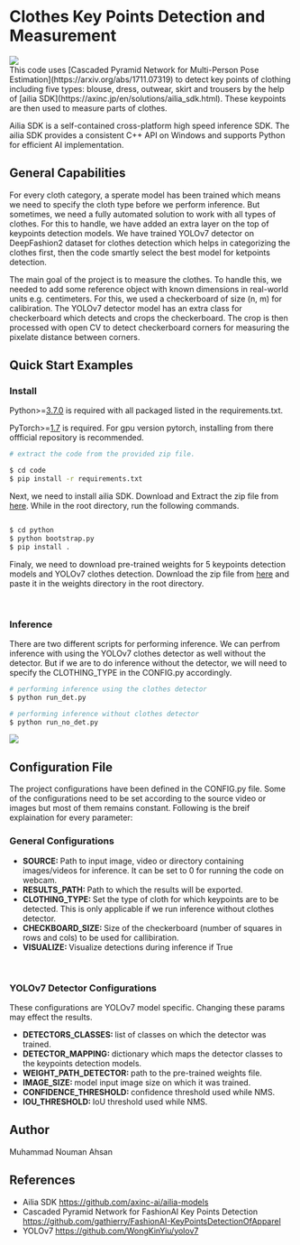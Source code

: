 # Clothes Key Points Detection and Measurement

<img src="gallery/outline.jpg">

<br>
This code uses [Cascaded Pyramid Network for Multi-Person Pose Estimation](https://arxiv.org/abs/1711.07319) to detect key points of clothing including five types: blouse, dress, outwear, skirt and trousers by the help of [ailia SDK](https://axinc.jp/en/solutions/ailia_sdk.html). These keypoints are then used to measure parts of clothes.

Ailia SDK is a self-contained cross-platform high speed inference SDK. The ailia SDK provides a consistent C++ API on Windows and supports Python for efficient AI implementation. 

## <div>General Capabilities</div>

For every cloth category, a sperate model has been trained which means we need to specify the cloth type before we perform inference. But sometimes, we need a fully automated solution to work with all types of clothes. For this to handle, we have added an extra layer on the top of keypoints detection models. We have trained YOLOv7 detector on DeepFashion2 dataset for clothes detection which helps in categorizing the clothes first, then the code smartly select the best model for ketpoints detection.

The main goal of the project is to measure the clothes. To handle this, we needed to add some reference object with known dimensions in real-world units e.g. centimeters. For this, we used a checkerboard of size (n, m) for calibiration. The YOLOv7 detector model has an extra class for checkerboard which detects and crops the checkerboard. The crop is then processed with open CV to detect checkerboard corners for measuring the pixelate distance between corners.

## <div>Quick Start Examples</div>

<summary><h3>Install</h3></summary>

Python>=[3.7.0](https://www.python.org/) is required with all
packaged listed in the requirements.txt.

PyTorch>=[1.7](https://pytorch.org/get-started/locally/) is required. For gpu version pytorch, installing from there offficial repository is recommended.

```bash
# extract the code from the provided zip file.

$ cd code
$ pip install -r requirements.txt

```

Next, we need to install ailia SDK. Download and Extract the zip file from [here](https://drive.google.com/file/d/1nnYp_jQKCJO1z18WFFuXiDqsPUKWLC85/view?usp=sharing). While in the root directory, run the following commands.

```bash

$ cd python
$ python bootstrap.py
$ pip install .

```

Finaly, we need to download pre-trained weights for 5 keypoints detection models and YOLOv7 clothes detection. Download the zip file from [here](https://drive.google.com/file/d/1IWJm5-P_Ncal6-0Aj0kATVhPxlDkdSbI/view?usp=sharing) and paste it in the weights directory in the root directory.

<br >

<summary><h3>Inference</h3></summary>

There are two different scripts for performing inference. We can perfrom inference with using the YOLOv7 clothes detector as well without the detector. But if we are to do inference without the detector, we will need to specify the CLOTHING_TYPE in the CONFIG.py accordingly. 

```bash
# performing inference using the clothes detector
$ python run_det.py

# performing inference without clothes detector
$ python run_no_det.py
```

<img src="gallery/011975.jpg">

<br>

## <div>Configuration File</div>
The project configurations have been defined in the CONFIG.py file. Some of the configurations need to be set according to the source video or images but most of them remains constant. Following is the breif explaination for every parameter:


<h3>General Configurations</h3>

* <b>SOURCE: </b>Path to input image, video or directory containing images/videos for inference. It can be set to 0 for running the code on webcam.
* <b>RESULTS_PATH: </b>Path to which the results will be exported.
* <b>CLOTHING_TYPE: </b>Set the type of cloth for which keypoints are to be detected. This is only applicable if we run inference without clothes detector.
* <b>CHECKBOARD_SIZE: </b>Size of the checkerboard (number of squares in rows and cols) to be used for callibiration. 
* <b>VISUALIZE: </b>Visualize detections during inference if True

<br>
<h3>YOLOv7 Detector Configurations</h3>
    These configurations are YOLOv7 model specific. Changing these params may effect the results.

* <b>DETECTORS_CLASSES: </b>list of classes on which the detector was trained.
* <b>DETECTOR_MAPPING: </b>dictionary which maps the detector classes to the keypoints detection models.
* <b>WEIGHT_PATH_DETECTOR: </b>path to the pre-trained weights file.
* <b>IMAGE_SIZE: </b>model input image size on which it was trained.
* <b>CONFIDENCE_THRESHOLD: </b>confidence threshold used while NMS.
* <b>IOU_THRESHOLD: </b>IoU threshold used while NMS.


## <div>Author</div>

Muhammad Nouman Ahsan

## <div>References</div>

* Ailia SDK https://github.com/axinc-ai/ailia-models
* Cascaded Pyramid Network for FashionAI Key Points Detection https://github.com/gathierry/FashionAI-KeyPointsDetectionOfApparel
* YOLOv7 https://github.com/WongKinYiu/yolov7
